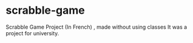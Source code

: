 # scrabble-game
Scrabble Game Project (In French) , made without using classes
It was a project for university.

